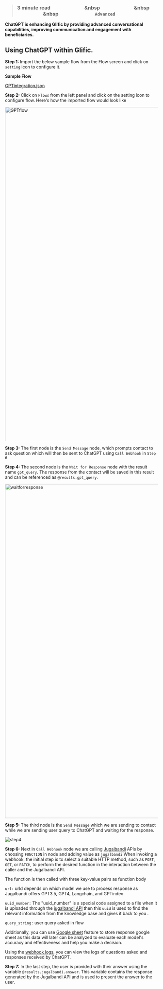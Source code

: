 > ### **3 minute read &nbsp; &nbsp; &nbsp; &nbsp; &nbsp; &nbsp; &nbsp; &nbsp; &nbsp; &nbsp; &nbsp; &nbsp; &nbsp; &nbsp; &nbsp &nbsp; &nbsp; &nbsp; &nbsp; &nbsp; &nbsp; &nbsp; &nbsp; &nbsp; &nbsp; &nbsp; &nbsp; &nbsp; &nbsp; &nbsp &nbsp; &nbsp; &nbsp; &nbsp; &nbsp; &nbsp; &nbsp; &nbsp; &nbsp; &nbsp; &nbsp; &nbsp; &nbsp; &nbsp; &nbsp &nbsp; &nbsp; &nbsp; &nbsp; &nbsp; &nbsp; &nbsp; &nbsp; &nbsp; &nbsp; &nbsp; &nbsp; &nbsp; &nbsp; &nbsp; `Advanced`**

**ChatGPT is enhancing Glific by providing advanced conversational capabilities, improving communication and engagement with beneficiaries.**

## Using ChatGPT within Glific.

**Step 1:** Import the below sample flow from the Flow screen and click on `setting` icon to configure it.

**Sample Flow**

[GPTintegration.json](https://storage.googleapis.com/cc-tides/GPTintegration%20(2).json)

**Step 2:** Click on `Flows` from the left panel and click on the setting icon to configure flow. Here's how the imported flow would look like

<img width="1100" alt="GPTflow" src="https://github.com/glific/docs/assets/40158831/3b73c25e-3bb3-44f4-9b8b-2fce8760a7cf">

**Step 3:** The first node is the `Send Message` node, which prompts contact to ask question which will then be sent to ChatGPT using `Call Webhook` in `Step 6`

**Step 4:** The second node is the `Wait for Response` node with the result name `gpt_query`. The response from the contact will be saved in this result and can be referenced as `@results.gpt_query`.

<img width="1100" alt="waitforresponse" src="https://github.com/glific/docs/assets/40158831/a91c2a31-55b7-4fea-a8f5-ffd8a914f942">

**Step 5:** The third node is the `Send Message` which we are sending to contact while we are sending user query to ChatGPT and waiting for the response.

![step4](https://github.com/glific/docs/assets/90472056/2fb9f69d-5db1-4d53-b3ab-46646d7bd20f)

**Step 6:** Next in `Call Webhook` node we are calling [Jugalbandi](https://www.jugalbandi.ai/) APIs by choosing `FUNCTION` in node and adding value as `jugalbandi`
When invoking a webhook, the initial step is to select a suitable HTTP method, such as `POST`, `GET`, or `PATCH`, to perform the desired function in the interaction between the caller and the Jugalbandi API.

The function is then called with three key-value pairs as function body

`url:` urld depends on which model we use to process response as Jugalbandi offers GPT3.5, GPT4, Langchain, and GPTindex

`uuid_number:` The "uuid_number" is a special code assigned to a file when it is uploaded through the  [jugalbandi API](https://api.jugalbandi.ai/docs)  then this `uuid` is used to find the relevant information from the knowledge base and gives it back to you .

`query_string:` user query asked in flow

Additionally, you can use [Google sheet](https://glific.github.io/docs/docs/Product%20Features/Flows/Flow%20Actions/Link%20Google%20Sheets/) feature to store response google sheet as this data will later can be analyzed to evaluate each model's accuracy and effectiveness and help you make a decision.

Using the [webhook logs](https://cc.tides.coloredcow.com/webhook-logs), you can view the logs of questions asked and responses received by ChatGPT.

**Step 7:** In the last step, the user is provided with their answer using the variable `@results.jugalbandi.answer`. This variable contains the response generated by the Jugalbandi API and is used to present the answer to the user.